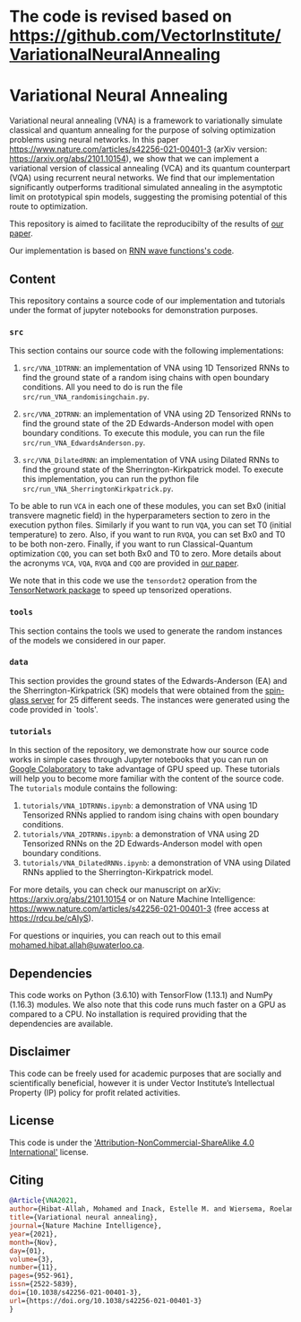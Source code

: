 # The code is revised based on https://github.com/VectorInstitute/VariationalNeuralAnnealing

# Variational Neural Annealing
Variational neural annealing (VNA) is a framework to variationally simulate classical and quantum annealing for the purpose of solving optimization problems using neural networks. In this paper https://www.nature.com/articles/s42256-021-00401-3 (arXiv version: https://arxiv.org/abs/2101.10154), we show that we can implement a variational version of classical annealing (VCA) and its quantum counterpart (VQA) using recurrent neural networks. We find that our implementation significantly outperforms traditional simulated annealing in the asymptotic limit on prototypical spin models, suggesting the promising potential of this route to optimization.

This repository is aimed to facilitate the reproducibilty of the results of [our paper](https://www.nature.com/articles/s42256-021-00401-3).

Our implementation is based on [RNN wave functions's code](https://github.com/mhibatallah/RNNWavefunctions).

## Content

This repository contains a source code of our implementation and tutorials under the format of jupyter notebooks for demonstration purposes.

### `src`
This section contains our source code with the following implementations:

1. `src/VNA_1DTRNN`: an implementation of VNA using 1D Tensorized RNNs to find the ground state of a random ising chains with open boundary conditions. All you need to do is run the file `src/run_VNA_randomisingchain.py`.

2. `src/VNA_2DTRNN`: an implementation of VNA using 2D Tensorized RNNs to find the ground state of the 2D Edwards-Anderson model with open boundary conditions. To execute this module, you can run the file `src/run_VNA_EdwardsAnderson.py`.

3. `src/VNA_DilatedRNN`: an implementation of VNA using Dilated RNNs to find the ground state of the Sherrington-Kirkpatrick model. To execute this implementation, you can run the python file `src/run_VNA_SherringtonKirkpatrick.py`.

To be able to run `VCA` in each one of these modules, you can set Bx0 (initial transvere magnetic field) in the hyperparameters section to zero in the execution python files. Similarly if you want to run `VQA`, you can set T0 (initial temperature) to zero. Also, if you want to run `RVQA`, you can set Bx0 and T0 to be both non-zero. Finally, if you want to run Classical-Quantum optimization `CQO`, you can set both Bx0 and T0 to zero. More details about the acronyms `VCA`, `VQA`, `RVQA` and `CQO` are provided in [our paper](https://arxiv.org/abs/2101.10154).

We note that in this code we use the `tensordot2` operation from the [TensorNetwork package](https://github.com/google/TensorNetwork) to speed up tensorized operations.

### `tools`

This section contains the tools we used to generate the random instances of the models we considered in our paper.

### `data`

This section provides the ground states of the Edwards-Anderson (EA) and the Sherrington-Kirkpatrick (SK) models that were obtained from the [spin-glass server](http://spinglass.uni-bonn.de/) for 25 different seeds. The instances were generated using the code provided in `tools'. 

### `tutorials`
In this section of the repository, we demonstrate how our source code works in simple cases through Jupyter notebooks that you can run on [Google Colaboratory](colab.research.google.com) to take advantage of GPU speed up. These tutorials will help you to become more familiar with the content of the source code. The `tutorials` module contains the following:

1. `tutorials/VNA_1DTRNNs.ipynb`: a demonstration of VNA using 1D Tensorized RNNs applied to random ising chains with open boundary conditions.
2. `tutorials/VNA_2DTRNNs.ipynb`: a demonstration of VNA using 2D Tensorized RNNs on the 2D Edwards-Anderson model with open boundary conditions.
3. `tutorials/VNA_DilatedRNNs.ipynb`: a demonstration of VNA using Dilated RNNs applied to the Sherrington-Kirkpatrick model.

For more details, you can check our manuscript on arXiv: https://arxiv.org/abs/2101.10154 or on Nature Machine Intelligence: https://www.nature.com/articles/s42256-021-00401-3 (free access at https://rdcu.be/cAIyS).

For questions or inquiries, you can reach out to this email mohamed.hibat.allah@uwaterloo.ca.

## Dependencies
This code works on Python (3.6.10) with TensorFlow (1.13.1) and NumPy (1.16.3) modules. We also note that this code runs much faster on a GPU as compared to a CPU. No installation is required providing that the dependencies are available.

## Disclaimer
This code can be freely used for academic purposes that are socially and scientifically beneficial, however it is under Vector Institute’s Intellectual Property (IP) policy for profit related activities. 

## License
This code is under the ['Attribution-NonCommercial-ShareAlike 4.0 International'](https://creativecommons.org/licenses/by-nc-sa/4.0/) license.
 
## Citing
```bibtex
@Article{VNA2021,
author={Hibat-Allah, Mohamed and Inack, Estelle M. and Wiersema, Roeland and Melko, Roger G. and Carrasquilla, Juan},
title={Variational neural annealing},
journal={Nature Machine Intelligence},
year={2021},
month={Nov},
day={01},
volume={3},
number={11},
pages={952-961},
issn={2522-5839},
doi={10.1038/s42256-021-00401-3},
url={https://doi.org/10.1038/s42256-021-00401-3}
}
```


